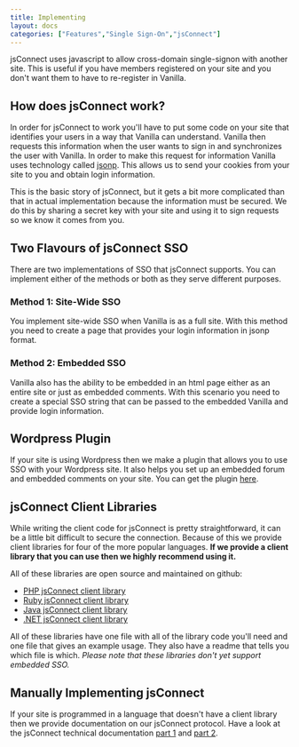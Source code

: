 ```yaml
---
title: Implementing
layout: docs
categories: ["Features","Single Sign-On","jsConnect"]
---
```


jsConnect uses javascript to allow cross-domain single-signon with another site. This is useful if you have members registered on your site and you don't want them to have to re-register in Vanilla.
<h2>How does jsConnect work?</h2>
In order for jsConnect to work you'll have to put some code on your site that identifies your users in a way that Vanilla can understand. Vanilla then requests this information when the user wants to sign in and synchronizes the user with Vanilla. In order to make this request for information Vanilla uses technology called <a title="Overview of jsonp" href="http://en.wikipedia.org/wiki/JSONP" target="_blank">jsonp</a>. This allows us to send your cookies from your site to you and obtain login information.

This is the basic story of jsConnect, but it gets a bit more complicated than that in actual implementation because the information must be secured. We do this by sharing a secret key with your site and using it to sign requests so we know it comes from you.
<h2>Two Flavours of jsConnect SSO</h2>
There are two implementations of SSO that jsConnect supports. You can implement either of the methods or both as they serve different purposes.
<h3>Method 1: Site-Wide SSO</h3>
You implement site-wide SSO when Vanilla is as a full site. With this method you need to create a page that provides your login information in jsonp format.
<h3>Method 2: Embedded SSO</h3>
Vanilla also has the ability to be embedded in an html page either as an entire site or just as embedded comments. With this scenario you need to create a special SSO string that can be passed to the embedded Vanilla and provide login information.
<h2>Wordpress Plugin</h2>
If your site is using Wordpress then we make a plugin that allows you to use SSO with your Wordpress site. It also helps you set up an embedded forum and embedded comments on your site. You can get the plugin <a title="Vanilla Forums Wordpress Plugin" href="http://wordpress.org/extend/plugins/vanilla-forums/" target="_blank">here</a>.
<h2 id="libraries">jsConnect Client Libraries</h2>
While writing the client code for jsConnect is pretty straightforward, it can be a little bit difficult to secure the connection. Because of this we provide client libraries for four of the more popular languages. <strong>If we provide a client library that you can use then we highly recommend using it.</strong>

All of these libraries are open source and maintained on github:
<ul>
	<li><a title="PHP jsConnect client library" href="https://github.com/vanillaforums/jsConnectPHP">PHP jsConnect client library</a></li>
	<li><a title="Ruby jsConnect client library" href="https://github.com/vanillaforums/jsConnectRuby">Ruby jsConnect client library</a></li>
	<li><a title="Java jsConnect client library" href="https://github.com/vanillaforums/jsConnectJava">Java jsConnect client library</a></li>
	<li><a title=".NET jsConnect client library" href="https://github.com/vanillaforums/jsConnectdotNet">.NET jsConnect client library</a></li>
</ul>
All of these libraries have one file with all of the library code you'll need and one file that gives an example usage. They also have a readme that tells you which file is which. <em>Please note that these libraries don't yet support embedded SSO.</em>
<h2>Manually Implementing jsConnect</h2>
If your site is programmed in a language that doesn't have a client library then we provide documentation on our jsConnect protocol. Have a look at the jsConnect technical documentation <a title="jsConnect Technical Documentation Part 1: Site-Wide SSO" href="http://blog.vanillaforums.com/implementing-jsconnect/jsconnect-technical-documentation/">part 1</a> and <a title="jsConnect Technical Documentation Part 2: Embedded SSO" href="http://blog.vanillaforums.com/jsconnect-technical-documentation-for-embedded-sso/">part 2</a>.